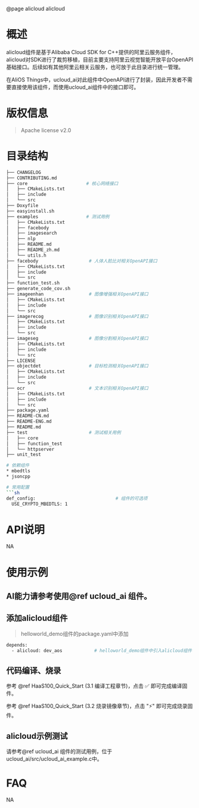@page alicloud alicloud

# 概述
alicloud组件是基于Alibaba Cloud SDK for C++提供的阿里云服务组件，alicloud对SDK进行了裁剪移植，目前主要支持阿里云视觉智能开放平台OpenAPI基础接口。后续如有其他阿里云相关云服务，也可放于此目录进行统一管理。

在AliOS Things中，ucloud_ai对此组件中OpenAPI进行了封装，因此开发者不需要直接使用该组件，而使用ucloud_ai组件中的接口即可。

# 版权信息
> Apache license v2.0

# 目录结构
```sh
├── CHANGELOG
├── CONTRIBUTING.md
├── core                      # 核心网络接口
│   ├── CMakeLists.txt
│   ├── include
│   └── src
├── Doxyfile
├── easyinstall.sh
├── examples                  # 测试用例
│   ├── CMakeLists.txt
│   ├── facebody
│   ├── imagesearch
│   ├── nlp
│   ├── README.md
│   ├── README_zh.md
│   └── utils.h
├── facebody                   # 人体人脸比对相关OpenAPI接口
│   ├── CMakeLists.txt
│   ├── include
│   └── src
├── function_test.sh
├── generate_code_cov.sh
├── imageenhan                 # 图像增强相关OpenAPI接口
│   ├── CMakeLists.txt
│   ├── include
│   └── src
├── imagerecog                 # 图像识别相关OpenAPI接口
│   ├── CMakeLists.txt
│   ├── include
│   └── src
├── imageseg                   # 图像分割相关OpenAPI接口
│   ├── CMakeLists.txt
│   ├── include
│   └── src
├── LICENSE
├── objectdet                  # 目标检测相关OpenAPI接口
│   ├── CMakeLists.txt
│   ├── include
│   └── src
├── ocr                        # 文本识别相关OpenAPI接口
│   ├── CMakeLists.txt
│   ├── include
│   └── src
├── package.yaml
├── README-CN.md
├── README-ENG.md
├── README.md
├── test                       # 测试相关用例
│   ├── core
│   ├── function_test
│   └── httpserver
├── unit_test

# 依赖组件
* mbedtls
* jsoncpp

# 常用配置
```sh
def_config:                              # 组件的可选项
  USE_CRYPTO_MBEDTLS: 1
```

# API说明
NA

# 使用示例

## AI能力请参考使用@ref ucloud_ai 组件。

## 添加alicloud组件
> helloworld_demo组件的package.yaml中添加
```sh
depends:
  - alicloud: dev_aos            # helloworld_demo组件中引入alicloud组件
```
## 代码编译、烧录
参考 @ref HaaS100_Quick_Start (3.1 编译工程章节)，点击 ✅ 即可完成编译固件。

参考 @ref HaaS100_Quick_Start (3.2 烧录镜像章节)，点击 "⚡️" 即可完成烧录固件。

## alicloud示例测试
请参考@ref ucloud_ai 组件的测试用例，位于ucloud_ai/src/ucloud_ai_example.c中。

# FAQ
NA
